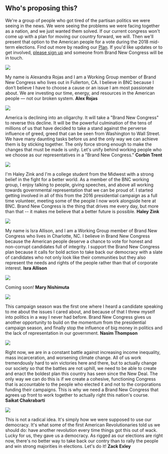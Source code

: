 ## Who's proposing this?

We're a group of people who got tired of the partisan politics we were seeing in the news. We were seeing the problems we were facing together as a nation, and we just wanted them solved. If our current congress won't come up with a plan for moving our country forward, we will. Then we'll present that option to the American people for a vote during the 2018 mid-term elections. Find out more by reading our [Plan](/plan). If you'd like updates or to get involved, [please sign up](/home#sign-up) and someone from Brand New Congress will be in touch. 

<a name="alex_rojas"></a>
<div class="col-lg-3 col-sm-12 col-xs-12">
    <img src="/static-assets/img/endorsers/alex_rojas.jpg" class="thumbnail img-responsive">
</div>
<div class="col-lg-8 col-sm-12 col-xs-12">
    <p>My name is Alexandra Rojas and I am a Working Group member of Brand New Congress who lives out in Fullerton, CA. I believe in BNC because I don’t believe I have to choose a cause or an issue I am most passionate about. We are investing our time, energy, and resources in the American people — not our broken system. <b>Alex Rojas</b></p>
</div>
<div class="clearfix"></div>

<a name="corbin_trent"></a>
<div class="col-lg-3 col-sm-12 col-xs-12">
    <img src="/static-assets/img/endorsers/corbin_trent.jpg" class="thumbnail img-responsive">
</div>
<div class="col-lg-8 col-sm-12 col-xs-12">
    <p>America is declining into an oligarchy. It will take a "Brand New Congress" to reverse this decline. It will be the powerful culmination of the tens of millions of us that have decided to take a stand against the perverse influence of greed, greed that can be seen from Washington to Wall Street. We have many daunting tasks before us and the only way we can achieve them is by sticking together. The only force strong enough to make the changes that must be made is unity. Let's unify behind working people who we choose as our representatives in a "Brand New Congress." <b>Corbin Trent</b></p>
</div>
<div class="clearfix"></div>

<a name="haley_zink"></a>
<div class="col-lg-3 col-sm-12 col-xs-12">
   <img src="/static-assets/img/endorsers/haley_zink.jpg" class="thumbnail img-responsive">
</div>
<div class="col-lg-8 col-sm-12 col-xs-12">
    <p>I'm Haley Zink and I'm a college student from the Midwest with a strong belief in the fight for a better world. As a member of the BNC working group, I enjoy talking to people, giving speeches, and above all working towards governmental representation that we can be proud of. I started getting involved in all of this from the 2016 presidential campaign as a full time volunteer, meeting some of the people I now work alongside here at BNC. Brand New Congress is the thing that drives me every day, but more than that -- it makes me believe that a better future is possible. <b>Haley Zink</b></p>
</div>
<div class="clearfix"></div>

<a name="isra_allison"></a>
<div class="col-lg-3 col-sm-12 col-xs-12">
   <img src="/static-assets/img/endorsers/isra_allison.jpg" class="thumbnail img-responsive">
</div>
<div class="col-lg-8 col-sm-12 col-xs-12">
    <p>My name is Isra Allison, and I am a Working Group member of Brand New Congress who lives in Charlotte, NC. I believe in Brand New Congress because the American people deserve a chance to vote for honest and non-corrupt candidates full of integrity. I support the Brand New Congress plan because it calls for bold action to take back our democracy with a slate of candidates who not only look like their communities but they also represent the needs and rights of the people rather than that of corporate interest.  <b>Isra Allison</b></p>
</div>
<div class="clearfix"></div>

<a name="mary_nishimuta"></a>
<div class="col-lg-3 col-sm-12 col-xs-12">
    <img src="/static-assets/img/endorsers/mary_nishimuta.jpg" class="thumbnail img-responsive">
</div>
<div class="col-lg-8 col-sm-12 col-xs-12">
    <p>Coming soon! <b>Mary Nishimuta</b></p>
</div>
<div class="clearfix"></div>

<a name="Nasim Thompson"></a>
<div class="col-lg-3 col-sm-12 col-xs-12">
    <img src="/static-assets/img/endorsers/nasim_thompson.jpg" class="thumbnail img-responsive">
</div>
<div class="col-lg-8 col-sm-12 col-xs-12">
    <p>This campaign season was the first one where I heard a candidate speaking to me about the issues I cared about, and because of that I threw myself into politics in a way I never had before. Brand New Congress gives us another opportunity to build on the momentum from the presidential campaign season, and finally stop the influence of big money in politics and the lack of representation in our government. <b>Nasim Thompson</b></p>
</div>
<div class="clearfix"></div>

<a name="saikat_chakrabarti"></a>
<div class="col-lg-3 col-sm-12 col-xs-12">
    <img src="/static-assets/img/endorsers/saikat_chakrabarti.jpg" class="thumbnail img-responsive">
</div>
<div class="col-lg-8 col-sm-12 col-xs-12">
    <p>Right now, we are in a constant battle against increasing income inequality, mass incarceration, and worsening climate change. All of us work tremendously hard to win victories here and there, but to actually change our society so that the battles are not uphill, we need to be able to create and enact the boldest plan this country has seen since the New Deal. The only way we can do this is if we create a cohesive, functioning Congress that is accountable to the people who elected it and not to the corporations funding their campaigns. This is why we need a Brand New Congress that agrees up front to work together to actually right this nation's course. <b>Saikat Chakrabarti</b></p>
</div>
<div class="clearfix"></div>

<a name="zack_exley"></a>
<div class="col-lg-3 col-sm-12 col-xs-12">
    <img src="/static-assets/img/endorsers/zack_exley.jpg" class="thumbnail img-responsive">
</div>
<div class="col-lg-8 col-sm-12 col-xs-12">
    <p>This is not a radical idea. It's simply how we were supposed to use our democracy. It's what some of the first American Revolutionaries told us we should do: have another revolution every time things got this out of wack. Lucky for us, they gave us a democracy. As rigged as our elections are right now, there's no better way to take back our contry than to rally the people and win strong majorities in elections. Let's do it! <b>Zack Exley</b></p>
</div>
<div class="clearfix"></div>
